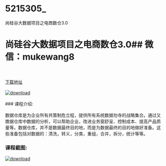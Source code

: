 # 5215305_
尚硅谷大数据项目之电商数仓3.0
# 尚硅谷大数据项目之电商数仓3.0## 微信：mukewang8
<br/></br>[下载地址](http://www.36tz.cn/article/5215305 "下载地址")
<br/></br>[![download](http://36tz.cn/muke_img/2020_09_2-37.png "下载地址")](http://www.36tz.cn/article/5215305 "下载地址")
<br/></br>### 课程介绍:<br/></br>数据仓库是为企业所有共策制危立程，提供所有系统数据勿寺的战略集合。通过又擞据仓库中数据的分析，可以帮助企业，改进业务窗舒呈、控制成本、提高产品质量等。数据仓库，并不是数据最终目的地，而是为数据最终的目的地做好准备。这些准备包括对数据的：清洗，转义，分类，重组，合并，拆分，统计等等。

### 课程截图:
[![download](http://36tz.cn/muke_img/2020_09_1-37.png "下载地址")](http://www.36tz.cn/article/5215305 "下载地址")
